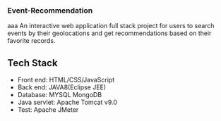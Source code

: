 ### Event-Recommendation
aaa
An interactive web application full stack project for users to search events by their geolocations and get recommendations based on their favorite records.
## Tech Stack
* Front end: HTML/CSS/JavaScript
* Back end: JAVA8(Eclipse JEE)
* Database: MYSQL MongoDB
* Java servlet: Apache Tomcat v9.0
* Test: Apache JMeter
